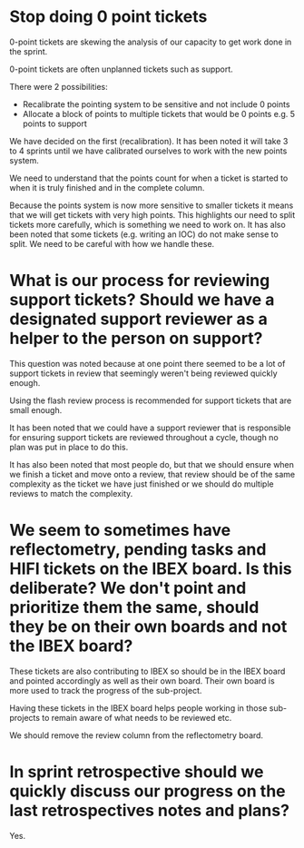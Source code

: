 # Stop doing 0 point tickets

0-point tickets are skewing the analysis of our capacity to get work done in the sprint.

0-point tickets are often unplanned tickets such as support.

There were 2 possibilities:

- Recalibrate the pointing system to be sensitive and not include 0 points
- Allocate a block of points to multiple tickets that would be 0 points e.g. 5 points to support

We have decided on the first (recalibration). It has been noted it will take 3 to 4 sprints until we have calibrated ourselves to work with the new points system.

We need to understand that the points count for when a ticket is started to when it is truly finished and in the complete column.

Because the points system is now more sensitive to smaller tickets it means that we will get tickets with very high points. This highlights our need to split tickets more carefully, which is something we need to work on. It has also been noted that some tickets (e.g. writing an IOC) do not make sense to split. We need to be careful with how we handle these.

# What is our process for reviewing support tickets? Should we have a designated support reviewer as a helper to the person on support?

This question was noted because at one point there seemed to be a lot of support tickets in review that seemingly weren't being reviewed quickly enough.

Using the flash review process is recommended for support tickets that are small enough.

It has been noted that we could have a support reviewer that is responsible for ensuring support tickets are reviewed throughout a cycle, though no plan was put in place to do this.

It has also been noted that most people do, but that we should ensure when we finish a ticket and move onto a review, that review should be of the same complexity as the ticket we have just finished or we should do multiple reviews to match the complexity.

# We seem to sometimes have reflectometry, pending tasks and HIFI tickets on the IBEX board. Is this deliberate? We don't point and prioritize them the same, should they be on their own boards and not the IBEX board?

These tickets are also contributing to IBEX so should be in the IBEX board and pointed accordingly as well as their own board. Their own board is more used to track the progress of the sub-project.

Having these tickets in the IBEX board helps people working in those sub-projects to remain aware of what needs to be reviewed etc.

We should remove the review column from the reflectometry board.

# In sprint retrospective should we quickly discuss our progress on the last retrospectives notes and plans?

Yes.
 